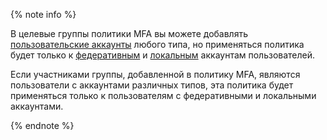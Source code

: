 {% note info %}

В целевые группы политики MFA вы можете добавлять [пользовательские аккаунты](../../iam/concepts/users/accounts.md) любого типа, но применяться политика будет только к [федеративным](../../iam/concepts/users/accounts.md#saml-federation) и [локальным](../../iam/concepts/users/accounts.md#local) аккаунтам пользователей.

Если участниками группы, добавленной в политику MFA, являются пользователи с аккаунтами различных типов, эта политика будет применяться только к пользователям с федеративными и локальными аккаунтами.

{% endnote %}